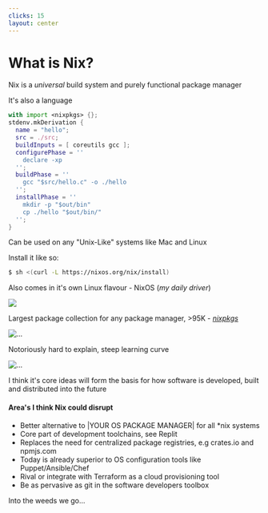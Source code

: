 ```yaml
---
clicks: 15
layout: center
---
```


<div v-if="$slidev.nav.clicks === 0">

# What is Nix?

</div>

<div v-if="$slidev.nav.clicks === 1">

Nix is a _universal_ build system and purely functional package manager

</div>

<div v-if="$slidev.nav.clicks === 2">

It's also a language

```nix
with import <nixpkgs> {};
stdenv.mkDerivation {
  name = "hello";
  src = ./src;
  buildInputs = [ coreutils gcc ];
  configurePhase = ''
    declare -xp
  '';
  buildPhase = ''
    gcc "$src/hello.c" -o ./hello
  '';
  installPhase = ''
    mkdir -p "$out/bin"
    cp ./hello "$out/bin/"
  '';
}
```

</div>

<div v-if="$slidev.nav.clicks === 3">

Can be used on any "Unix-Like" systems like Mac and Linux

Install it like so:

```bash
$ sh <(curl -L https://nixos.org/nix/install)
```

</div>

<div v-if="$slidev.nav.clicks === 4">

Also comes in it's own Linux flavour - NixOS (_my daily driver_)

![](https://upload.wikimedia.org/wikipedia/commons/thumb/c/c4/NixOS_logo.svg/1280px-NixOS_logo.svg.png)

</div>

<div v-if="$slidev.nav.clicks === 5">

Largest package collection for any package manager, >95K - [_nixpkgs_](https://github.com/NixOS/nixpkgs)

<img src="https://repology.org/graph/map_repo_size_fresh.svg" class="max-w-full max-h-100" alt="..." />

</div>

<div v-if="$slidev.nav.clicks === 6">

Notoriously hard to explain, steep learning curve

<img src="https://discourse.nixos.org/uploads/default/original/2X/f/fef4e7f73fbca41179060500174f1448d16fb8c9.jpeg" class="max-w-full max-h-100" alt="...">

</div>

<div v-if="$slidev.nav.clicks === 7">

I think it's core ideas will form the basis for how software is developed, built and distributed into the future

</div>

<div v-if="$slidev.nav.clicks >= 8 &&  $slidev.nav.clicks < 15">

#### Area's I think Nix could disrupt

<ul>
    <li v-if="$slidev.nav.clicks >= 9">Better alternative to |YOUR OS PACKAGE MANAGER| for all *nix systems</li>
    <li v-if="$slidev.nav.clicks >= 10">Core part of development toolchains, see Replit</li>
    <li v-if="$slidev.nav.clicks >= 11">Replaces the need for centralized package registries, e.g crates.io and npmjs.com</li>
    <li v-if="$slidev.nav.clicks >= 12">Today is already superior to OS configuration tools like Puppet/Ansible/Chef</li>
    <li v-if="$slidev.nav.clicks >= 13">Rival or integrate with Terraform as a cloud provisioning tool</li>
    <li v-if="$slidev.nav.clicks >= 14">Be as pervasive as git in the software developers toolbox</li>
</ul>

</div>

<div v-if="$slidev.nav.clicks === 15">

Into the weeds we go...

</div>
